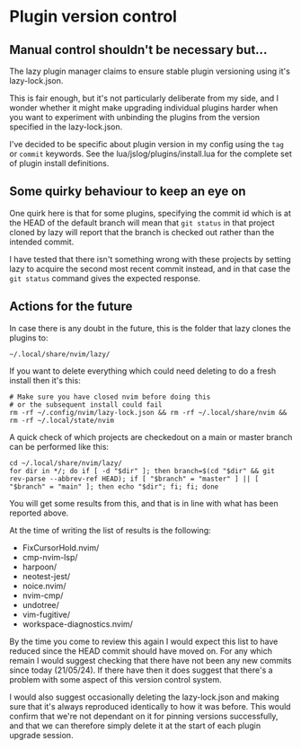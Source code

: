 # Plugin version control

## Manual control shouldn't be necessary but...

The lazy plugin manager claims to ensure stable plugin versioning using it's lazy-lock.json.

This is fair enough, but it's not particularly deliberate from my side, and I wonder whether it might
make upgrading individual plugins harder when you want to experiment with unbinding the plugins from
the version specified in the lazy-lock.json.

I've decided to be specific about plugin version in my config using the `tag` or `commit` keywords.
See the lua/jslog/plugins/install.lua for the complete set of plugin install definitions.

## Some quirky behaviour to keep an eye on

One quirk here is that for some plugins, specifying the commit id which is at the HEAD of the default
branch will mean that `git status` in that project cloned by lazy will report that the branch is
checked out rather than the intended commit.

I have tested that there isn't something wrong with these projects by setting lazy to acquire the
second most recent commit instead, and in that case the `git status` command gives the expected
response.

## Actions for the future

In case there is any doubt in the future, this is the folder that lazy clones the plugins to:

```
~/.local/share/nvim/lazy/
```

If you want to delete everything which could need deleting to do a fresh install then it's this:

```
# Make sure you have closed nvim before doing this
# or the subsequent install could fail
rm -rf ~/.config/nvim/lazy-lock.json && rm -rf ~/.local/share/nvim && rm -rf ~/.local/state/nvim
```

A quick check of which projects are checkedout on a main or master branch can be performed like this:

```
cd ~/.local/share/nvim/lazy/
for dir in */; do if [ -d "$dir" ]; then branch=$(cd "$dir" && git rev-parse --abbrev-ref HEAD); if [ "$branch" = "master" ] || [ "$branch" = "main" ]; then echo "$dir"; fi; fi; done
```

You will get some results from this, and that is in line with what has been reported above.

At the time of writing the list of results is the following:

- FixCursorHold.nvim/
- cmp-nvim-lsp/
- harpoon/
- neotest-jest/
- noice.nvim/
- nvim-cmp/
- undotree/
- vim-fugitive/
- workspace-diagnostics.nvim/

By the time you come to review this again I would expect this list to have reduced since the HEAD
commit should have moved on. For any which remain I would suggest checking that there have not been
any new commits since today (21/05/24). If there have then it does suggest that there's a problem
with some aspect of this version control system.

I would also suggest occasionally deleting the lazy-lock.json and making sure that it's always
reproduced identically to how it was before. This would confirm that we're not dependant on it for
pinning versions successfully, and that we can therefore simply delete it at the start of each
plugin upgrade session.
